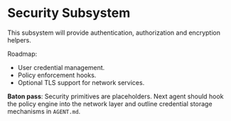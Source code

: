 # Security Subsystem

This subsystem will provide authentication, authorization and encryption helpers.

Roadmap:
- User credential management.
- Policy enforcement hooks.
- Optional TLS support for network services.

**Baton pass**: Security primitives are placeholders. Next agent should hook
the policy engine into the network layer and outline credential storage
mechanisms in `AGENT.md`.
